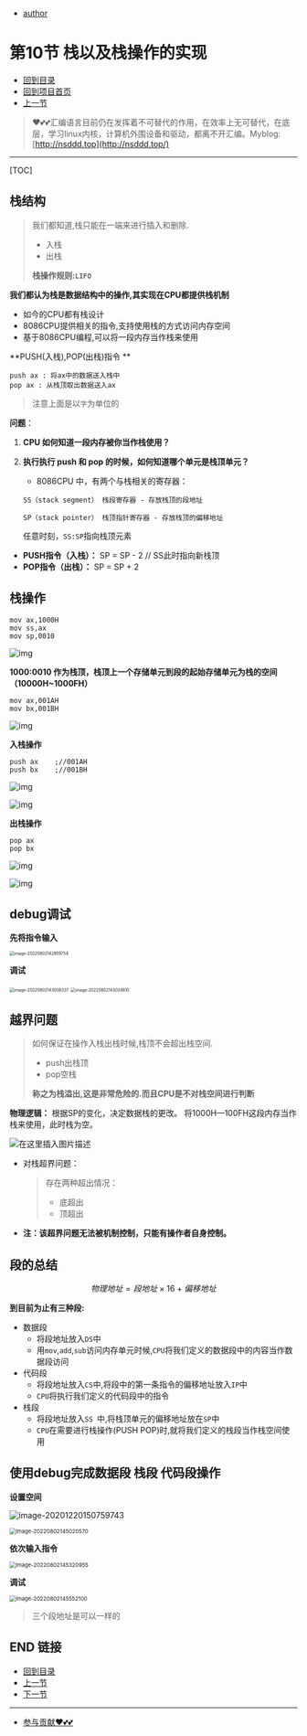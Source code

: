 + [author](https://github.com/3293172751)

# 第10节 栈以及栈操作的实现

+ [回到目录](../README.md)
+ [回到项目首页](../../README.md)
+ [上一节](9.md)
> ❤️💕💕汇编语言目前仍在发挥着不可替代的作用，在效率上无可替代，在底层，学习linux内核，计算机外围设备和驱动，都离不开汇编。Myblog:[http://nsddd.top](http://nsddd.top/)
---
[TOC]

## 栈结构

> 我们都知道,栈只能在一端来进行插入和删除.
>
> + 入栈
> + 出栈
>
> **栈操作规则:`LIFO`**

**我们都认为栈是数据结构中的操作,其实现在CPU都提供栈机制**

+ 如今的CPU都有栈设计
+ 8086CPU提供相关的指令,支持使用栈的方式访问内存空间
+ 基于8086CPU编程,可以将一段内存当作栈来使用



**PUSH(入栈),POP(出栈)指令 **

```
push ax : 将ax中的数据送入栈中
pop ax : 从栈顶取出数据送入ax
```

> 注意上面是以`字`为单位的



**问题**：

1. **CPU 如何知道一段内存被你当作栈使用？**

2. **执行执行 push 和 pop 的时候，如何知道哪个单元是栈顶单元？**

   + 8086CPU 中，有两个与栈相关的寄存器：

   ```
   SS（stack segment） 栈段寄存器 - 存放栈顶的段地址
   
   SP（stack pointer） 栈顶指针寄存器 - 存放栈顶的偏移地址
   ```

   任意时刻，`SS:SP`指向栈顶元素

- **PUSH指令（入栈）：** SP = SP - 2   // SS此时指向新栈顶
- **POP指令（出栈）：** SP = SP + 2



## 栈操作

```
mov ax,1000H
mov ss,ax
mov sp,0010
```

![img](https://sm.nsddd.top/watermark,type_ZmFuZ3poZW5naGVpdGk,shadow_10,text_aHR0cHM6Ly9ibG9nLmNzZG4ubmV0L0xhd3Nzc3NDYXQ=,size_16,color_FFFFFF,t_70-165942108928055.png?mail:3293172751@qq.com)



**1000:0010 作为栈顶，栈顶上一个存储单元到段的起始存储单元为栈的空间（10000H~1000FH）**

```
mov ax,001AH
mov bx,001BH
```

![img](assets/20200827224054402.png)

**入栈操作**

```
push ax    ;//001AH
push bx	   ;//001BH
```

![img](assets/20200827224146987.png)

![img](assets/20200827224205852.png)

**出栈操作**

```
pop ax
pop bx
```

![img](assets/20200827224302892.png)

![img](assets/20200827224309684.png)



## debug调试

**先将指令输入**

<img src="assets/image-20220802142859754.png" alt="image-20220802142859754" style="zoom:50%;" />



**调试**

<img src="assets/image-20220802143008337.png" alt="image-20220802143008337" style="zoom:50%;" />

<img src="assets/image-20220802143034610.png" alt="image-20220802143034610" style="zoom:50%;" />



## 越界问题

> 如何保证在操作入栈出栈时候,栈顶不会超出栈空间.
>
> + push出栈顶
> + pop空栈
>
> **称之为栈溢出,这是非常危险的.而且CPU是不对栈空间进行判断**

**物理逻辑：**
根据SP的变化，决定数据栈的更改。
将1000H—100FH这段内存当作栈来使用，此时栈为空。

![在这里插入图片描述](assets/watermark,type_ZmFuZ3poZW5naGVpdGk,shadow_10,text_aHR0cHM6Ly9ibG9nLmNzZG4ubmV0L3dlaXhpbl80NTExMTAzMA==,size_16,color_FFFFFF,t_70.png)

- 对栈超界问题：

  > 存在两种超出情况：
  >
  > - 底超出
  > - 顶超出

- **注：该超界问题无法被机制控制，只能有操作者自身控制。**





## 段的总结

$$
物理地址 = 段地址 ×16+偏移地址
$$



**到目前为止有三种段:**

+ 数据段
  + 将段地址放入`DS`中
  + 用`mov`,`add`,`sub`访问内存单元时候,`CPU`将我们定义的数据段中的内容当作数据段访问
+ 代码段
  + 将段地址放入`CS`中,将段中的第一条指令的偏移地址放入`IP`中
  + `CPU`将执行我们定义的代码段中的指令
+ 栈段
  + 将段地址放入`SS `中,将栈顶单元的偏移地址放在`SP`中
  + `CPU`在需要进行栈操作(PUSH POP)时,就将我们定义的栈段当作栈空间使用



## 使用debug完成数据段 栈段 代码段操作

**设置空间**

![image-20201220150759743](assets/179f637c01e05e1b77d9c54cb8e5614f.png)

<img src="assets/image-20220802145020570.png" alt="image-20220802145020570" style="zoom: 67%;" />



**依次输入指令**

<img src="assets/image-20220802145320955.png" alt="image-20220802145320955" style="zoom:67%;" />



**调试**

<img src="assets/image-20220802145552100.png" alt="image-20220802145552100" style="zoom: 67%;" />



> 三个段地址是可以一样的





## END 链接

+ [回到目录](../README.md)
+ [上一节](9.md)
+ [下一节](11.md)
---
+ [参与贡献❤️💕💕](https://github.com/3293172751/Block_Chain/blob/master/Git/git-contributor.md)